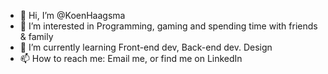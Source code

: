 - 👋 Hi, I’m @KoenHaagsma
- 👀 I’m interested in Programming, gaming and spending time with friends & family
- 🌱 I’m currently learning Front-end dev, Back-end dev. Design
- 📫 How to reach me: Email me, or find me on LinkedIn

<!---
KoenHaagsma/KoenHaagsma is a ✨ special ✨ repository because its `README.md` (this file) appears on your GitHub profile.
You can click the Preview link to take a look at your changes.
--->
